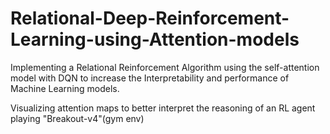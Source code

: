 # Relational-Deep-Reinforcement-Learning-using-Attention-models


Implementing a Relational Reinforcement Algorithm using the self-attention model with DQN to increase the Interpretability and performance of Machine Learning models. 

Visualizing attention maps to better interpret the reasoning of an RL agent playing "Breakout-v4"(gym env) 
